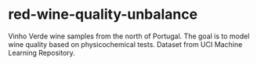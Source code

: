 # red-wine-quality-unbalance
Vinho Verde wine samples from the north of Portugal. The goal is to model wine quality based on physicochemical tests. Dataset from UCI Machine Learning Repository.
